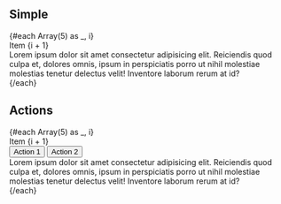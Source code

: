 <script>
  import Button from '../components/Button.svelte';
  import Card from '../components/Card.svelte';
  import ExpansionPanel from '../components/ExpansionPanel.svelte';
  import Preview from '../components/Preview.svelte';
</script>

## Simple

<Preview>
  <Card>
    {#each Array(5) as _, i}
      <ExpansionPanel>
        <div slot="trigger" class="flex-1 p-3">Item {i + 1}</div>
        <div>
          Lorem ipsum dolor sit amet consectetur adipisicing elit. Reiciendis
          quod culpa et, dolores omnis, ipsum in perspiciatis porro ut nihil
          molestiae molestias tenetur delectus velit! Inventore laborum rerum
          at id?
        </div>
      </ExpansionPanel>
    {/each}
  </Card>
</Preview>

## Actions

<Preview>
  <Card>
    {#each Array(5) as _, i}
      <ExpansionPanel>
        <div slot="trigger" class="flex-1 p-3">Item {i + 1}</div>
        <div slot="actions">
          <Button>Action 1</Button>
          <Button>Action 2</Button>
        </div>
        <div>
          Lorem ipsum dolor sit amet consectetur adipisicing elit. Reiciendis
          quod culpa et, dolores omnis, ipsum in perspiciatis porro ut nihil
          molestiae molestias tenetur delectus velit! Inventore laborum rerum
          at id?
        </div>
      </ExpansionPanel>
    {/each}
  </Card>
</Preview>
